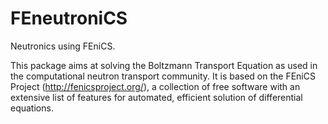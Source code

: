 FEneutroniCS
============

Neutronics using FEniCS.

This package aims at solving the Boltzmann Transport Equation as used in the computational neutron transport community.
It is based on the FEniCS Project (http://fenicsproject.org/), a collection of free software with an extensive list of features for automated, efficient solution of differential equations. 
